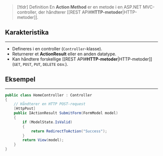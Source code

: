 > [!tldr] Definition
En **Action Method** er en metode i en ASP.NET MVC-controller, der håndterer [[REST API#**HTTP-metoder**|HTTP-metoder]].

## Karakteristika
---
- Defineres i en controller (`Controller`-klasse).
- Returnerer et **ActionResult** eller en anden datatype.
- Kan håndtere forskellige [[REST API#**HTTP-metoder**|HTTP-metoder]] (`GET`, `POST`, `PUT`, `DELETE` osv.).

## Eksempel
---

```csharp
public class HomeController : Controller
{
    // Håndterer en HTTP POST-request
    [HttpPost]
    public IActionResult SubmitForm(FormModel model)
    {
        if (ModelState.IsValid)
        {
            return RedirectToAction("Success");
        }
        return View(model);
    }
}
